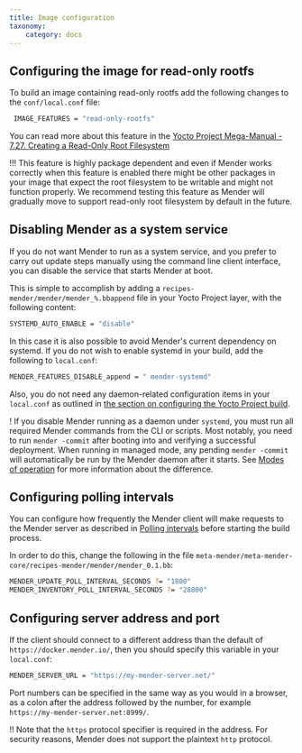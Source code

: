 ```yaml
---
title: Image configuration
taxonomy:
    category: docs
---
```


## Configuring the image for read-only rootfs

To build an image containing read-only rootfs add the following changes to the `conf/local.conf` file:

```bash
 IMAGE_FEATURES = "read-only-rootfs"
```

You can read more about this feature in the [Yocto Project Mega-Manual - 7.27. Creating a Read-Only Root Filesystem](https://www.yoctoproject.org/docs/latest/mega-manual/mega-manual.html#creating-a-read-only-root-filesystem)

!!! This feature is highly package dependent and even if Mender works correctly when this feature is enabled there might be other packages in your image that expect the root filesystem to be writable and might not function properly. We recommend testing this feature as Mender will gradually move to support read-only root filesystem by default in the future.

## Disabling Mender as a system service

If you do not want Mender to run as a system service, and you prefer to carry out update steps manually using the command line client interface, you can disable the service that starts Mender at boot.

This is simple to accomplish by adding a `recipes-mender/mender/mender_%.bbappend` file in your Yocto Project layer, with the following content:

```bash
SYSTEMD_AUTO_ENABLE = "disable"
```

In this case it is also possible to avoid Mender's current dependency on systemd. If you do not wish to enable systemd in your build, add the following to `local.conf`:

```bash
MENDER_FEATURES_DISABLE_append = " mender-systemd"
```

Also, you do not need any daemon-related configuration items in your `local.conf` as outlined in [the section on configuring the Yocto Project build](../../../artifacts/yocto-project/building#configuring-the-build).

! If you disable Mender running as a daemon under `systemd`, you must run all required Mender commands from the CLI or scripts. Most notably, you need to run `mender -commit` after booting into and verifying a successful deployment. When running in managed mode, any pending `mender -commit` will automatically be run by the Mender daemon after it starts. See [Modes of operation](../../../architecture/overview#modes-of-operation) for more information about the difference.


## Configuring polling intervals

You can configure how frequently the Mender client will make requests to the Mender server
as described in [Polling intervals](../../../client-configuration/configuration-file/polling-intervals) before
starting the build process.

In order to do this, change the following in the file
`meta-mender/meta-mender-core/recipes-mender/mender/mender_0.1.bb`:

```bash
MENDER_UPDATE_POLL_INTERVAL_SECONDS ?= "1800"
MENDER_INVENTORY_POLL_INTERVAL_SECONDS ?= "28800"
```


## Configuring server address and port

If the client should connect to a different address than the default of `https://docker.mender.io/`, then you should specify this variable in your `local.conf`:

```bash
MENDER_SERVER_URL = "https://my-mender-server.net/"
```

Port numbers can be specified in the same way as you would in a browser, as a colon after the address followed by the number, for example `https://my-mender-server.net:8999/`.

!! Note that the `https` protocol specifier is required in the address. For security reasons, Mender does not support the plaintext `http` protocol.
